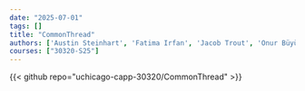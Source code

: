 ```yaml
---
date: "2025-07-01"
tags: []
title: "CommonThread"
authors: ['Austin Steinhart', 'Fatima Irfan', 'Jacob Trout', 'Onur Büyükkalkan', 'Paul Soltys', 'Praveen Chandar', 'Regina I. Medina']
courses: ["30320-S25"]
---
```


{{< github repo="uchicago-capp-30320/CommonThread" >}}

